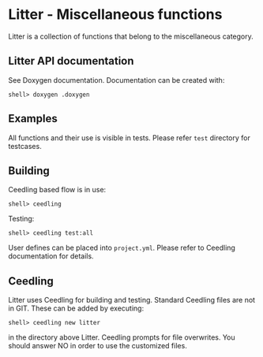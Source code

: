 # Litter - Miscellaneous functions

Litter is a collection of functions that belong to the miscellaneous
category.


## Litter API documentation

See Doxygen documentation. Documentation can be created with:

    shell> doxygen .doxygen


## Examples

All functions and their use is visible in tests. Please refer `test`
directory for testcases.


## Building

Ceedling based flow is in use:

    shell> ceedling

Testing:

    shell> ceedling test:all

User defines can be placed into `project.yml`. Please refer to
Ceedling documentation for details.


## Ceedling

Litter uses Ceedling for building and testing. Standard Ceedling files
are not in GIT. These can be added by executing:

    shell> ceedling new litter

in the directory above Litter. Ceedling prompts for file
overwrites. You should answer NO in order to use the customized files.
